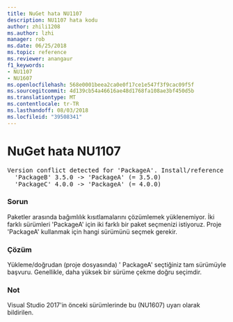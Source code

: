 ```yaml
---
title: NuGet hata NU1107
description: NU1107 hata kodu
author: zhili1208
ms.author: lzhi
manager: rob
ms.date: 06/25/2018
ms.topic: reference
ms.reviewer: anangaur
f1_keywords:
- NU1107
- NU1607
ms.openlocfilehash: 568e0001beea2ca0e0f17ce1e547f3f9cac09f5f
ms.sourcegitcommit: 4d139cb54a46616ae48d1768fa108ae3bf450d5b
ms.translationtype: MT
ms.contentlocale: tr-TR
ms.lasthandoff: 08/03/2018
ms.locfileid: "39508341"
---
```

# <a name="nuget-error-nu1107"></a>NuGet hata NU1107

<pre>Version conflict detected for 'PackageA'. Install/reference 'PackageA' v4.0.0 directly to resolve this issue.<br/>  'PackageB' 3.5.0 -> 'PackageA' (= 3.5.0)<br/>  'PackageC' 4.0.0 -> 'PackageA' (= 4.0.0)</pre>

### <a name="issue"></a>Sorun
Paketler arasında bağımlılık kısıtlamalarını çözümlemek yüklenemiyor. İki farklı sürümleri 'PackageA' için iki farklı bir paket seçmenizi istiyoruz. Proje 'PackageA' kullanmak için hangi sürümünü seçmek gerekir.

### <a name="solution"></a>Çözüm
Yükleme/doğrudan (proje dosyasında) ' PackageA' seçtiğiniz tam sürümüyle başvuru.
Genellikle, daha yüksek bir sürüme çekme doğru seçimdir.

### <a name="note"></a>Not
Visual Studio 2017'in önceki sürümlerinde bu (NU1607) uyarı olarak bildirilen.
